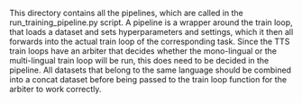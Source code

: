 This directory contains all the pipelines, which are called in the run_training_pipeline.py script. A pipeline is a wrapper around the train loop, that loads a dataset and sets hyperparameters and settings, which it then all forwards into the actual train loop of the corresponding task. Since the TTS train loops have an arbiter that
decides whether the mono-lingual or the multi-lingual train loop will be run, this does need to be decided in the pipeline. All datasets that belong to the same language should be combined into a concat dataset before being passed to the train loop function for the arbiter to work correctly.